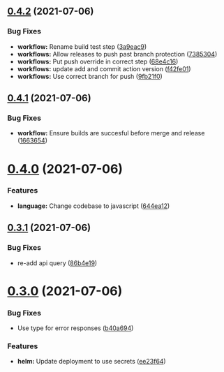 ## [0.4.2](https://github.com/bsord/weatherdrop/compare/0.4.1...0.4.2) (2021-07-06)


### Bug Fixes

* **workflow:** Rename build test step ([3a9eac9](https://github.com/bsord/weatherdrop/commit/3a9eac988b3c0d4b17f7c36f12e36931b7162e13))
* **workflows:** Allow releases to push past branch protection ([7385304](https://github.com/bsord/weatherdrop/commit/7385304a294015e1ae785796e203a85b9eb4ee54))
* **workflows:** Put push override in correct step ([68e4c16](https://github.com/bsord/weatherdrop/commit/68e4c16c4c8c09216d0e36814f5059f339b94f1f))
* **workflows:** update add and commit action version ([f42fe01](https://github.com/bsord/weatherdrop/commit/f42fe01144cfb9ec7dbb24df6107e76a4e95b14a))
* **workflows:** Use correct branch for push ([9fb21f0](https://github.com/bsord/weatherdrop/commit/9fb21f0b48fe241da4912c057f5e5d086edf4e0e))



## [0.4.1](https://github.com/bsord/weatherdrop/compare/0.4.0...0.4.1) (2021-07-06)


### Bug Fixes

* **workflow:** Ensure builds are succesful before merge and release ([1663654](https://github.com/bsord/weatherdrop/commit/1663654d9e7c2c559d6c4e86fbfd47b9f66a1915))



# [0.4.0](https://github.com/bsord/weatherdrop/compare/0.3.1...0.4.0) (2021-07-06)


### Features

* **language:** Change codebase to javascript ([644ea12](https://github.com/bsord/weatherdrop/commit/644ea129ca617bae75863e92ac54b471be825855))



## [0.3.1](https://github.com/bsord/weatherdrop/compare/0.3.0...0.3.1) (2021-07-06)


### Bug Fixes

* re-add api query ([86b4e19](https://github.com/bsord/weatherdrop/commit/86b4e196db0dbf4605dee0df0d302ff0a2523c8b))



# [0.3.0](https://github.com/bsord/weatherdrop/compare/0.2.1...0.3.0) (2021-07-06)


### Bug Fixes

* Use type for error responses ([b40a694](https://github.com/bsord/weatherdrop/commit/b40a694cf0fec444b7bfd5f464d265bdc13df109))


### Features

* **helm:** Update deployment to use secrets ([ee23f64](https://github.com/bsord/weatherdrop/commit/ee23f642cdafb223232166939c0c65577ddfb0ef))



